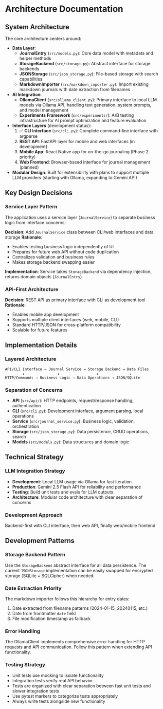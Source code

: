 # Architecture Documentation

## System Architecture

The core architecture centers around:

- **Data Layer**: 
  - **JournalEntry** (`src/models.py`): Core data model with metadata and helper methods
  - **StorageBackend** (`src/storage.py`): Abstract interface for storage backends  
  - **JSONStorage** (`src/json_storage.py`): File-based storage with search capabilities
  - **MarkdownImporter** (`src/markdown_importer.py`): Import existing markdown journals with date extraction from filenames
- **AI Integration**: 
  - **OllamaClient** (`src/ollama_client.py`): Primary interface to local LLM models via Ollama API, handling text generation, system prompts, and model management
  - **Experiments Framework** (`src/experiments/`): A/B testing infrastructure for AI prompt optimization and feature evaluation
- **Interface Layers** (development status):
  1. ✅ **CLI Interface** (`src/cli.py`): Complete command-line interface with argparse
  2. **REST API**: FastAPI layer for mobile and web interfaces (in development)
  3. **Mobile App**: React Native app for on-the-go journaling (Phase 2 priority)
  4. **Web Frontend**: Browser-based interface for journal management (planned)
- **Modular Design**: Built for extensibility with plans to support multiple LLM providers (starting with Ollama, expanding to Gemini API)

## Key Design Decisions

### Service Layer Pattern
The application uses a service layer (`JournalService`) to separate business logic from interface concerns:

**Decision**: Add `JournalService` class between CLI/web interfaces and data storage
**Rationale**: 
- Enables testing business logic independently of UI
- Prepares for future web API without code duplication
- Centralizes validation and business rules
- Makes storage backend swapping easier

**Implementation**: Service takes `StorageBackend` via dependency injection, returns domain objects (`JournalEntry`)

### API-First Architecture
**Decision**: REST API as primary interface with CLI as development tool
**Rationale**:
- Enables mobile app development
- Supports multiple client interfaces (web, mobile, CLI)
- Standard HTTP/JSON for cross-platform compatibility
- Scalable for future features

## Implementation Details

### Layered Architecture
```
API/CLI Interface → Journal Service → Storage Backend → Data Files
        ↓               ↓                 ↓              ↓
HTTP/Commands → Business Logic → Data Operations → JSON/SQLite
```

### Separation of Concerns
- **API** (`src/api/`): HTTP endpoints, request/response handling, authentication
- **CLI** (`src/cli.py`): Development interface, argument parsing, local operations
- **Service** (`src/journal_service.py`): Business logic, validation, orchestration
- **Storage** (`src/json_storage.py`): Data persistence, CRUD operations, search
- **Models** (`src/models.py`): Data structures and domain logic

## Technical Strategy

### LLM Integration Strategy
- **Development**: Local LLM usage via Ollama for fast iteration
- **Production**: Gemini 2.5 Flash API for reliability and performance
- **Testing**: Build unit tests and evals for LLM outputs
- **Architecture**: Modular code architecture with clear separation of concerns

### Development Approach
Backend-first with CLI interface, then web API, finally web/mobile frontend

## Development Patterns

### Storage Backend Pattern
Use the `StorageBackend` abstract interface for all data persistence. The current `JSONStorage` implementation can be easily swapped for encrypted storage (SQLite + SQLCipher) when needed.

### Date Extraction Priority
The markdown importer follows this hierarchy for entry dates:
1. Date extracted from filename patterns (2024-01-15, 20240115, etc.)
2. Date from frontmatter `date` field
3. File modification timestamp as fallback

### Error Handling
The OllamaClient implements comprehensive error handling for HTTP requests and API communication. Follow this pattern when extending API functionality.

### Testing Strategy
- Unit tests use mocking to isolate functionality
- Integration tests verify real API behavior  
- Tests are organized with clear separation between fast unit tests and slower integration tests
- Use pytest markers to categorize tests appropriately
- Always write tests alongside new functionality